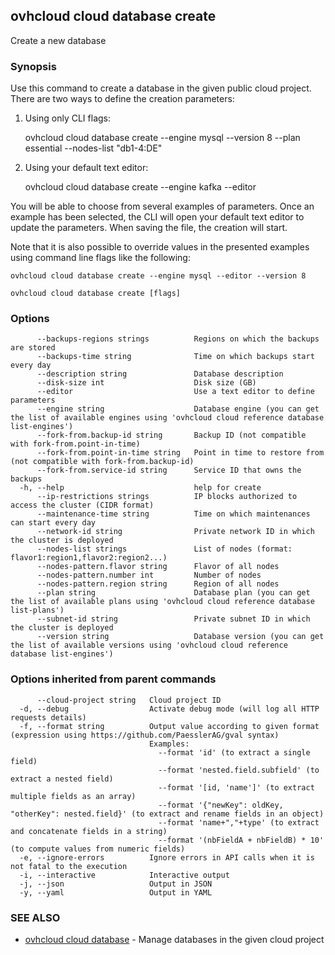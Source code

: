 ## ovhcloud cloud database create

Create a new database

### Synopsis

Use this command to create a database in the given public cloud project.
There are two ways to define the creation parameters:

1. Using only CLI flags:

	ovhcloud cloud database create --engine mysql --version 8 --plan essential  --nodes-list "db1-4:DE"

2. Using your default text editor:

	ovhcloud cloud database create --engine kafka --editor

  You will be able to choose from several examples of parameters. Once an example has been selected, the CLI will open your
  default text editor to update the parameters. When saving the file, the creation will start.

  Note that it is also possible to override values in the presented examples using command line flags like the following:

	ovhcloud cloud database create --engine mysql --editor --version 8


```
ovhcloud cloud database create [flags]
```

### Options

```
      --backups-regions strings          Regions on which the backups are stored
      --backups-time string              Time on which backups start every day
      --description string               Database description
      --disk-size int                    Disk size (GB)
      --editor                           Use a text editor to define parameters
      --engine string                    Database engine (you can get the list of available engines using 'ovhcloud cloud reference database list-engines')
      --fork-from.backup-id string       Backup ID (not compatible with fork-from.point-in-time)
      --fork-from.point-in-time string   Point in time to restore from (not compatible with fork-from.backup-id)
      --fork-from.service-id string      Service ID that owns the backups
  -h, --help                             help for create
      --ip-restrictions strings          IP blocks authorized to access the cluster (CIDR format)
      --maintenance-time string          Time on which maintenances can start every day
      --network-id string                Private network ID in which the cluster is deployed
      --nodes-list strings               List of nodes (format: flavor1:region1,flavor2:region2...)
      --nodes-pattern.flavor string      Flavor of all nodes
      --nodes-pattern.number int         Number of nodes
      --nodes-pattern.region string      Region of all nodes
      --plan string                      Database plan (you can get the list of available plans using 'ovhcloud cloud reference database list-plans')
      --subnet-id string                 Private subnet ID in which the cluster is deployed
      --version string                   Database version (you can get the list of available versions using 'ovhcloud cloud reference database list-engines')
```

### Options inherited from parent commands

```
      --cloud-project string   Cloud project ID
  -d, --debug                  Activate debug mode (will log all HTTP requests details)
  -f, --format string          Output value according to given format (expression using https://github.com/PaesslerAG/gval syntax)
                               Examples:
                                 --format 'id' (to extract a single field)
                                 --format 'nested.field.subfield' (to extract a nested field)
                                 --format '[id, 'name']' (to extract multiple fields as an array)
                                 --format '{"newKey": oldKey, "otherKey": nested.field}' (to extract and rename fields in an object)
                                 --format 'name+","+type' (to extract and concatenate fields in a string)
                                 --format '(nbFieldA + nbFieldB) * 10' (to compute values from numeric fields)
  -e, --ignore-errors          Ignore errors in API calls when it is not fatal to the execution
  -i, --interactive            Interactive output
  -j, --json                   Output in JSON
  -y, --yaml                   Output in YAML
```

### SEE ALSO

* [ovhcloud cloud database](ovhcloud_cloud_database.md)	 - Manage databases in the given cloud project

